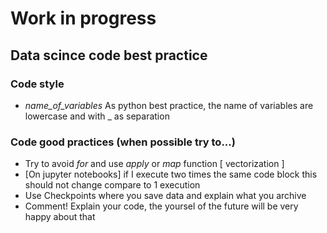 # Work in progress

## Data scince code best practice

### Code style
* *name_of_variables* As python best practice, the name of variables are lowercase and with _ as separation

### Code good practices (when possible try to...)
* Try to avoid *for* and use *apply* or *map* function [ vectorization ]
* [On jupyter notebooks] if I execute two times the same code block this should not change compare to 1 execution
* Use Checkpoints where you save data and explain what you archive
* Comment! Explain your code, the yoursel of the future will be very happy about that
